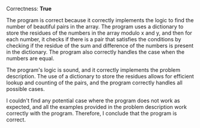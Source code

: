 Correctness: **True**

The program is correct because it correctly implements the logic to find the number of beautiful pairs in the array. The program uses a dictionary to store the residues of the numbers in the array modulo x and y, and then for each number, it checks if there is a pair that satisfies the conditions by checking if the residue of the sum and difference of the numbers is present in the dictionary. The program also correctly handles the case when the numbers are equal.

The program's logic is sound, and it correctly implements the problem description. The use of a dictionary to store the residues allows for efficient lookup and counting of the pairs, and the program correctly handles all possible cases.

I couldn't find any potential case where the program does not work as expected, and all the examples provided in the problem description work correctly with the program. Therefore, I conclude that the program is correct.